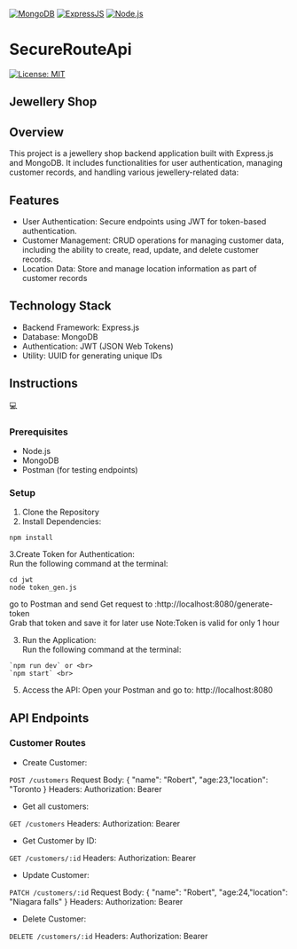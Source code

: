[![MongoDB](https://img.shields.io/badge/MongoDB-4.4-green.svg)](https://www.mongodb.com/)
[![ExpressJS](https://img.shields.io/badge/ExpressJS-4.x-orange.svg)](https://expressjs.com/)
[![Node.js](https://img.shields.io/badge/Node.js-14.x-green.svg)](https://nodejs.org/)

# SecureRouteApi

[![License: MIT](https://img.shields.io/badge/License-MIT-lightblue.svg)](https://opensource.org/licenses/MIT)

## Jewellery Shop

## Overview 
This project is a jewellery shop backend application built with Express.js and MongoDB. It includes functionalities for user authentication, managing customer records, and handling various jewellery-related data:

## Features

- User Authentication: Secure endpoints using JWT for token-based authentication.
- Customer Management: CRUD operations for managing customer data, including the ability to create, read, update, and delete customer records.
- Location Data: Store and manage location information as part of customer records

## Technology Stack
- Backend Framework: Express.js
- Database: MongoDB
- Authentication: JWT (JSON Web Tokens)
- Utility: UUID for generating unique IDs

## Instructions
💻   
### Prerequisites
- Node.js 
- MongoDB 
- Postman (for testing endpoints)

### Setup
1. Clone the Repository
2. Install Dependencies:
```
npm install
```
3.Create Token for Authentication:<br>
Run the following command at the terminal:
```
cd jwt 
node token_gen.js
```
go to Postman and send Get request to :http://localhost:8080/generate-token <br>
Grab that token and save it for later use
Note:Token is valid for only 1 hour

3. Run the Application:<br>
Run the following command at the terminal:
```
`npm run dev` or <br>
`npm start` <br>
```

5. Access the API: Open your Postman and go to: http://localhost:8080

## API Endpoints
### Customer Routes

* Create Customer:

`POST /customers`
Request Body: { "name": "Robert", "age:23,"location": "Toronto }
Headers: Authorization: Bearer <token>

* Get all customers:

`GET /customers`
Headers: Authorization: Bearer <token>

* Get Customer by ID:

`GET /customers/:id`
Headers: Authorization: Bearer <token>

* Update Customer:

`PATCH /customers/:id`
Request Body: { "name": "Robert", "age:24,"location": "Niagara falls" }
Headers: Authorization: Bearer <token>

* Delete Customer:

`DELETE /customers/:id`
Headers: Authorization: Bearer <token>




